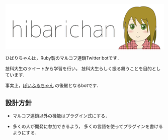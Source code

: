 ![ひばりちゃん](illust/header.png)

ひばりちゃんは，Ruby製のマルコフ連鎖Twitter botです．

技科大生のツイートから学習を行い，
技科大生らしく振る舞うことを目的としています．

事実上，[ぽいふるちゃん](http://github.com/yantene/poifullchan)
の後継となるbotです．

## 設計方針

- マルコフ連鎖以外の機能はプラグイン式にする．

- 多くの人が開発に参加できるよう，
  多くの言語を使ってプラグインを書けるようにする．

